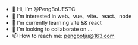 - 👋 Hi, I’m @PengBoUESTC
- 👀 I’m interested in web、vue、vite、react、node
- 🌱 I’m currently learning vite && react
- 💞️ I’m looking to collaborate on ...
- 📫 How to reach me: pengbotju@163.com

<!---
PengBoUESTC/PengBoUESTC is a ✨ special ✨ repository because its `README.md` (this file) appears on your GitHub profile.
You can click the Preview link to take a look at your changes.
--->
